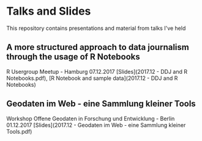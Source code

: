 # Talks and Slides
This repository contains presentations and material from talks I've held

## A more structured approach to data journalism through the usage of R Notebooks
R Usergroup Meetup - Hamburg 07.12.2017 
[Slides](2017.12 - DDJ and R Notebooks.pdf), [R Notebook and sample data](2017.12 - DDJ and R Notebooks)

## Geodaten im Web - eine Sammlung kleiner Tools
Workshop Offene Geodaten in Forschung und Entwicklung - Berlin 01.12.2017
[Slides](2017.12 - Geodaten im Web - eine Sammlung kleiner Tools.pdf)